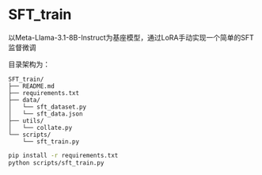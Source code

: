 # SFT_train
以Meta-Llama-3.1-8B-Instruct为基座模型，通过LoRA手动实现一个简单的SFT监督微调

目录架构为：
```text
SFT_train/
├── README.md
├── requirements.txt
├── data/
│   └── sft_dataset.py
│   └── sft_data.json
├── utils/
│   └── collate.py
└── scripts/
    └── sft_train.py
```

```bash
pip install -r requirements.txt
python scripts/sft_train.py
```
